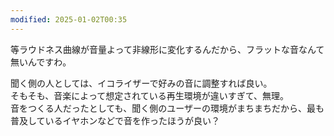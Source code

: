 ```yaml
---
modified: 2025-01-02T00:35
---
```

  

  
等ラウドネス曲線が音量よって非線形に変化するんだから、フラットな音なんて無いんですわ。  

  
聞く側の人としては、イコライザーで好みの音に調整すれば良い。  
そもそも、音楽によって想定されている再生環境が違いすぎて、無理。  
音をつくる人だったとしても、聞く側のユーザーの環境がまちまちだから、最も普及しているイヤホンなどで音を作ったほうが良い？